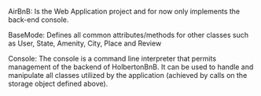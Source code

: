 AirBnB: Is the Web Application project and for now only implements the back-end console. 

BaseMode: Defines all common attributes/methods for other classes
such as User, State, Amenity, City, Place and Review

Console: The console is a command line interpreter that permits management of the backend of HolbertonBnB. It can be used to handle and manipulate all classes utilized by the application (achieved by calls on the storage object defined above).


